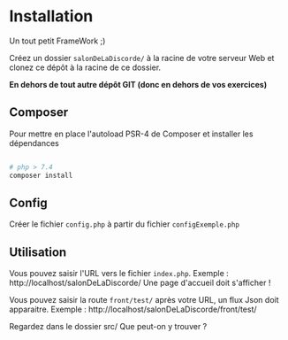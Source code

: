 # Installation

Un tout petit FrameWork ;)

Créez un dossier `salonDeLaDiscorde/` à la racine de votre serveur Web et clonez ce dépôt à la racine de ce dossier.

**En dehors de tout autre dépôt GIT (donc en dehors de vos exercices)**

## Composer 

Pour mettre en place l'autoload PSR-4 de Composer et installer les dépendances

```bash

# php > 7.4
composer install

```

## Config

Créer le fichier `config.php` à partir du fichier `configExemple.php`


## Utilisation

Vous pouvez saisir l'URL vers le fichier `index.php`. Exemple : http://localhost/salonDeLaDiscorde/ 
Une page d'accueil doit s'afficher !

Vous pouvez saisir la route `front/test/` après votre URL, un flux Json doit apparaitre. Exemple : http://localhost/salonDeLaDiscorde/front/test/

Regardez dans le dossier src/ 
Que peut-on y trouver ? 



